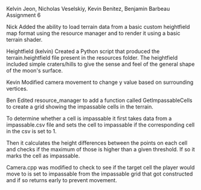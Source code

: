 Kelvin Jeon, Nicholas Veselskiy, Kevin Benitez, Benjamin Barbeau
Assignment 6

Nick
Added the ability to load terrain data from a basic custom heightfield map format using the resource manager and to render it using a basic terrain shader.

Heightfield (kelvin)
Created a Python script that produced the terrain.heightfield file present in the resources folder. The heightfield included simple craters/hills to give the sense and feel of the general shape of the moon's surface.

Kevin
Modified camera movement to change y value based on surrounding vertices.

Ben
Edited resource_manager to add a function called GetImpassableCells to create a
grid showing the impassable cells in the terrain.

To determine whether a cell is impassable it first takes data from a impassable.csv
file and sets the cell to impassable if the corresponding cell in the csv is set to 1.

Then it calculates the height differences between the points on each cell
and checks if the maximum of those is higher than a given threshold. If so it marks the cell as impassable.

Camera.cpp was modified to check to see if the target cell the player would move
to is set to impassable from the impassable grid that got constructed and if so returns early to prevent movement.
